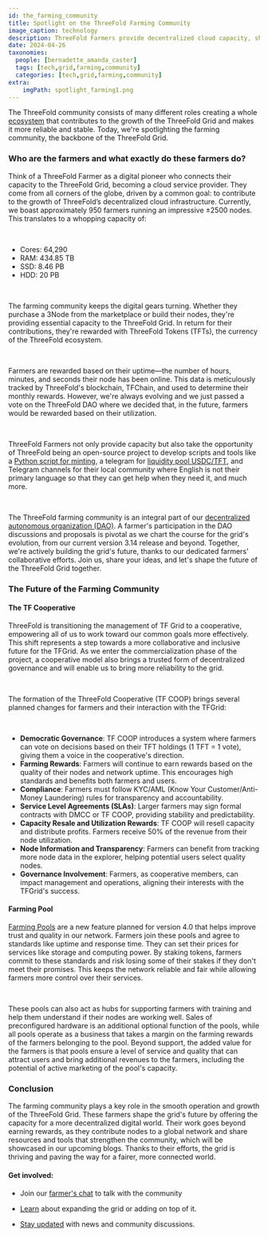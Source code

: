 ```yaml
---
id: the_farming_community
title: Spotlight on the ThreeFold Farming Community
image_caption: technology
description: ThreeFold Farmers provide decentralized cloud capacity, shape the grid's future, and share resources to build a fair and connected world.
date: 2024-04-26
taxonomies:
  people: [bernadette_amanda_caster]
  tags: [tech,grid,farming,community]
  categories: [tech,grid,farming,community]
extra:
    imgPath: spotlight_farming1.png
---
```


The ThreeFold community consists of many different roles creating a whole [ecosystem](https://www.threefold.io/blog/tf-ecosystem-comes-alive/) that contributes to the growth of the ThreeFold Grid and makes it more reliable and stable. Today, we're spotlighting the farming community, the backbone of the ThreeFold Grid.

### **Who are the farmers and what exactly do these farmers do?**

Think of a ThreeFold Farmer as a digital pioneer who connects their capacity to the ThreeFold Grid, becoming a cloud service provider. They come from all corners of the globe, driven by a common goal: to contribute to the growth of ThreeFold’s decentralized cloud infrastructure.
Currently, we boast approximately 950 farmers running an impressive ±2500 nodes. This translates to a whopping capacity of:

<br>

- Cores: 64,290
- RAM: 434.85 TB
- SSD: 8.46 PB
- HDD: 20 PB

</br>

The farming community keeps the digital gears turning. Whether they purchase a 3Node from the marketplace or build their nodes, they're providing essential capacity to the ThreeFold Grid. In return for their contributions, they're rewarded with ThreeFold Tokens (TFTs), the currency of the ThreeFold ecosystem.

</br>

Farmers are rewarded based on their uptime—the number of hours, minutes, and seconds their node has been online. This data is meticulously tracked by ThreeFold's blockchain, TFChain,  and used to determine their monthly rewards. However, we're always evolving and we just passed a vote on the ThreeFold DAO where we decided that, in the future, farmers would be rewarded based on their utilization.

</br>

ThreeFold Farmers not only provide capacity but also take the opportunity of ThreeFold being an open-source project to develop scripts and tools like a [Python script for minting](https://forum.threefold.io/t/farm-earnings-data-capture-made-easy/4251), a telegram for [liquidity pool  USDC/TFT](https://t.me/threefold/42257/54497), and Telegram channels for their local community where English is not their primary language so that they can get help when they need it, and much more.

</br>

The ThreeFold farming community is an integral part of our [decentralized autonomous organization (DAO)](https://manual.grid.tf/documentation/dashboard/tfchain/tf_dao.html). A farmer's participation in the DAO discussions and proposals is pivotal as we chart the course for the grid's evolution, from our current version 3.14 release and beyond. Together, we're actively building the grid's future, thanks to our dedicated farmers' collaborative efforts. Join us, share your ideas, and let's shape the future of the ThreeFold Grid together.

### **The Future of the Farming Community**

#### **The TF Cooperative**

ThreeFold is transitioning the management of TF Grid to a cooperative, empowering all of us to work toward our common goals more effectively. This shift represents a step towards a more collaborative and inclusive future for the TFGrid. As we enter the commercialization phase of the project, a cooperative model also brings a trusted form of decentralized governance and will enable us to bring more reliability to the grid.

</br>

The formation of the ThreeFold Cooperative (TF COOP) brings several planned changes for farmers and their interaction with the TFGrid:

<br> 

- **Democratic Governance**: TF COOP introduces a system where farmers can vote on decisions based on their TFT holdings (1 TFT = 1 vote), giving them a voice in the cooperative's direction.
- **Farming Rewards**: Farmers will continue to earn rewards based on the quality of their nodes and network uptime. This encourages high standards and benefits both farmers and users.
- **Compliance**: Farmers must follow KYC/AML (Know Your Customer/Anti-Money Laundering) rules for transparency and accountability.
- **Service Level Agreements (SLAs)**: Larger farmers may sign formal contracts with DMCC or TF COOP, providing stability and predictability.
- **Capacity Resale and Utilization Rewards**: TF COOP will resell capacity and distribute profits. Farmers receive 50% of the revenue from their node utilization.
- **Node Information and Transparency**: Farmers can benefit from tracking more node data in the explorer, helping potential users select quality nodes.
- **Governance Involvement**: Farmers, as cooperative members, can impact management and operations, aligning their interests with the TFGrid's success.

#### **Farming Pool**

[Farming Pools](https://www.threefold.io/blog/farming-pools/) are a new feature planned for version 4.0 that helps improve trust and quality in our network. Farmers join these pools and agree to standards like uptime and response time. They can set their prices for services like storage and computing power. By staking tokens, farmers commit to these standards and risk losing some of their stakes if they don't meet their promises. This keeps the network reliable and fair while allowing farmers more control over their services.

</br>

These pools can also act as hubs for supporting farmers with training and help them understand if their nodes are working well. Sales of preconfigured hardware is an additional optional function of the pools, while all pools operate as a business that takes a margin on the farming rewards of the farmers belonging to the pool. Beyond support, the added value for the farmers is that pools ensure a level of service and quality that can attract users and bring additional revenues to the farmers, including the potential of active marketing of the pool's capacity.

### **Conclusion**

The farming community plays a key role in the smooth operation and growth of the ThreeFold Grid. These farmers shape the grid's future by offering the capacity for a more decentralized digital world. Their work goes beyond earning rewards, as they contribute nodes to a global network and share resources and tools that strengthen the community, which will be showcased in our upcoming blogs. Thanks to their efforts, the grid is thriving and paving the way for a fairer, more connected world.

#### Get involved: 

<ul>
<li>

Join our [farmer's chat](https://t.me/threefoldfarmers) to talk with the community</li>

<li>

[Learn](https://manual.grid.tf/) about expanding the grid or adding on top of it.</li>

<li>

[Stay updated](https://t.me/threefoldnews) with news and community discussions.</li>
</ul>
















